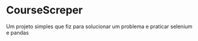 # CourseScreper
Um projeto simples que fiz para solucionar um problema e praticar selenium e pandas
